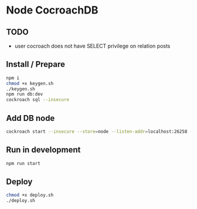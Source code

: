 # Node CocroachDB

## TODO

* user cocroach does not have SELECT privilege on relation posts

## Install / Prepare

```bash
npm i
chmod +x keygen.sh
./keygen.sh
npm run db:dev
cockroach sql --insecure
```

## Add DB node

```bash
cockroach start --insecure --store=node --listen-addr=localhost:26258 --http-addr=localhost:8081 --join=localhost:26257
```

## Run in development

```bash
npm run start
```

## Deploy

```bash
chmod +x deploy.sh
./deploy.sh
```
